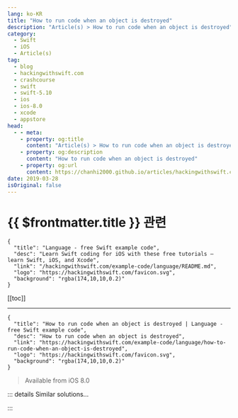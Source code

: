 ```yaml
---
lang: ko-KR
title: "How to run code when an object is destroyed"
description: "Article(s) > How to run code when an object is destroyed"
category:
  - Swift
  - iOS
  - Article(s)
tag: 
  - blog
  - hackingwithswift.com
  - crashcourse
  - swift
  - swift-5.10
  - ios
  - ios-8.0
  - xcode
  - appstore
head:
  - - meta:
    - property: og:title
      content: "Article(s) > How to run code when an object is destroyed"
    - property: og:description
      content: "How to run code when an object is destroyed"
    - property: og:url
      content: https://chanhi2000.github.io/articles/hackingwithswift.com/example-code/language/how-to-run-code-when-an-object-is-destroyed.html
date: 2019-03-28
isOriginal: false
---
```


# {{ $frontmatter.title }} 관련

```component VPCard
{
  "title": "Language - free Swift example code",
  "desc": "Learn Swift coding for iOS with these free tutorials – learn Swift, iOS, and Xcode",
  "link": "/hackingwithswift.com/example-code/language/README.md",
  "logo": "https://hackingwithswift.com/favicon.svg",
  "background": "rgba(174,10,10,0.2)"
}
```

[[toc]]

---

```component VPCard
{
  "title": "How to run code when an object is destroyed | Language - free Swift example code",
  "desc": "How to run code when an object is destroyed",
  "link": "https://hackingwithswift.com/example-code/language/how-to-run-code-when-an-object-is-destroyed",
  "logo": "https://hackingwithswift.com/favicon.svg",
  "background": "rgba(174,10,10,0.2)"
}
```

> Available from iOS 8.0

<!-- TODO: 작성 -->

<!-- 
All structs and classes can have initializers, which are special methods that run when those types are created. However, classes can also have *deinitializers* – code that gets run when an instance of the class is destroyed. This isn’t possible with structs because they only ever have one owner.

Deinitializers never take any parameters, so they are written just as `deinit`. For example, we could create a simple `Person` class with an initializer and a deinitializer:

```swift
class Person {
    init() {
        print("I'm alive!")
    }

    deinit {
        print("I'm dying!")
    }
}
```

If you want to try that in a playground, run this code:

```swift
do {
    let person = Person()
}
```

Putting the `Person` instance inside a `do` block ensures it will be destroyed before the playground finishes, so you should see “I’m alive!” and “I’m dying!”

Deinitializers are extremely important when handling memory that isn’t managed by Swift. For example, if you’re using an external C library and it has allocated RAM, you should free that RAM inside your deinitializer.

-->

::: details Similar solutions…

<!--
/quick-start/concurrency/how-to-use-mainactor-to-run-code-on-the-main-queue">How to use @MainActor to run code on the main queue 
/example-code/system/how-to-run-code-when-your-app-is-terminated">How to run code when your app is terminated 
/quick-start/swiftui/how-to-access-a-core-data-managed-object-context-from-a-swiftui-view">How to access a Core Data managed object context from a SwiftUI view 
/example-code/arrays/how-to-tell-if-an-array-contains-an-object">How to tell if an array contains an object 
/example-code/language/remove-all-instances-of-an-object-from-an-array">Remove all instances of an object from an array</a>
-->

:::

